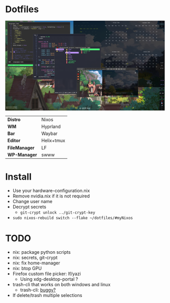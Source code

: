 # Dotfiles

![de](assets/de.png)

|   |   |
|---|---|
| **Distro**      | Nixos      |
| **WM**          | Hyprland   |
| **Bar**         | Waybar     |
| **Editor**      | Helix+tmux |
| **FileManager** | LF         |
| **WP-Manager**  | swww       |

# Install
* Use your hardware-configuration.nix
* Remove nvidia.nix if it is not required
* Change user name
* Decrypt secrets
  * ```git-crypt unlock ../git-crypt-key```
* ```sudo nixos-rebuild switch --flake ~/dotfiles/#myNixos```

# TODO
- nix: package python scripts
- nix: secrets, git-crypt
- nix: fix home-manager
- nix: btop GPU
- Firefox custom file picker: lf/yazi
  - Using xdg-desktop-portal ?
- trash-cli that works on both windows and linux
  - trash-cli: [buggy?](https://github.com/andreafrancia/trash-cli/issues/65)
- lf delete/trash multiple selections

